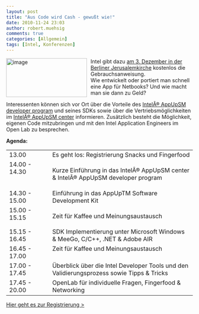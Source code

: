 ```yaml
---
layout: post
title: "Aus Code wird Cash - gewußt wie!"
date: 2010-11-24 23:03
author: robert.muehsig
comments: true
categories: [Allgemein]
tags: [Intel, Konferenzen]
---
```

<p><a href="{{BASE_PATH}}/assets/wp-images/image1111.png"><img style="border-bottom: 0px; border-left: 0px; margin: 0px 10px 0px 0px; display: inline; border-top: 0px; border-right: 0px" title="image" border="0" alt="image" align="left" src="{{BASE_PATH}}/assets/wp-images/image_thumb293.png" width="218" height="105" /></a> </p>  <p>Intel gibt dazu <a href="http://europe.intelapplicationlab.com/germany/de/">am 3. Dezember in der Berliner Jerusalemkirche</a> kostenlos die Gebrauchsanweisung.    <br />Wie entwickelt oder portiert man schnell eine App für Netbooks? Und wie macht man sie dann zu Geld?</p> <!--more-->  <p>Interessenten können sich vor Ort über die Vorteile des <a href="http://appdeveloper.intel.com/">IntelÂ® AppUpSM developer program</a> und seines SDKs sowie über die Vertriebsmöglichkeiten im <a href="http://www.intelappup.com/">IntelÂ® AppUpSM center</a> informieren. Zusätzlich besteht die Möglichkeit, eigenen Code mitzubringen und mit den Intel Application Engineers im Open Lab zu besprechen.</p>  <p><strong>Agenda:</strong></p>  <table border="0" cellspacing="0" cellpadding="2" width="487"><tbody>     <tr>       <td valign="top" width="103">13.00</td>        <td valign="top" width="382">Es geht los: Registrierung Snacks und Fingerfood </td>     </tr>      <tr>       <td valign="top" width="103">14.00 - 14.30</td>        <td valign="top" width="382">         <p>Kurze Einführung in das IntelÂ® AppUpSM center &amp; IntelÂ® AppUpSM developer program</p>       </td>     </tr>      <tr>       <td valign="top" width="103">14.30 - 15.00</td>        <td valign="top" width="382">Einführung in das AppUpTM Software Development Kit</td>     </tr>      <tr>       <td valign="top" width="103">15.00 - 15.15</td>        <td valign="top" width="382">         <p>Zeit für Kaffee und Meinungsaustausch</p>       </td>     </tr>      <tr>       <td valign="top" width="103">15.15 - 16.45</td>        <td valign="top" width="382">SDK Implementierung unter Microsoft Windows &amp; MeeGo, C/C++, .NET &amp; Adobe AIR </td>     </tr>      <tr>       <td valign="top" width="103">16.45 - 17.00</td>        <td valign="top" width="382">Zeit für Kaffee und Meinungsaustausch </td>     </tr>      <tr>       <td valign="top" width="103">17.00 - 17.45</td>        <td valign="top" width="382">Überblick über die Intel Developer Tools und den Validierungsprozess sowie Tipps &amp; Tricks</td>     </tr>      <tr>       <td valign="top" width="103">17.45 - 20.00</td>        <td valign="top" width="382">OpenLab für individuelle Fragen, Fingerfood &amp; Networking </td>     </tr>   </tbody></table>  <p><a href="https://www.ce1.com/cgi-bin/form-proc3.cgi?client_id=INTEL&amp;event_id=INTEL%20APPLICATION%20LAB%20EU%20GER%20DE">Hier geht es zur Registrierung &gt;</a></p>
